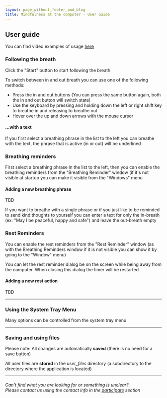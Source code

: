 ```yaml
---
layout: page_without_footer_and_blog
title: Mindfulness at the computer - User Guide
---
```

## User guide

You can find video examples of usage [here](/screenshots#video)

### Following the breath

Click the "Start" button to start following the breath

To switch between in and out breath you can use one of the following methods:

- Press the in and out buttons (You can press the same button again, both the in and out button will switch state)
- Use the keyboard by pressing and holding down the left or right shift key to breathe in and releasing to breathe out
- Hover over the up and down arrows with the mouse cursor

#### ...with a text

If you first select a breathing phrase in the list to the left you can breathe with the text, the phrase that is active (in or out) will be underlined

### Breathing reminders

First select a breathing phrase in the list to the left, then you can enable the breathing reminders from the "Breathing Reminder" window (if it's not visible at startup you can make it visible from the "Windows" menu

#### Adding a new breathing phrase

TBD

If you want to breathe with a single phrase or if you just like to be reminded to send kind thoughts to yourself you can enter a text for only the in-breath (ex: "May I be peaceful, happy and safe") and leave the out-breath empty

### Rest Reminders

You can enable the rest reminders from the "Rest Reminder" window (as with the Breathing Reminders window if it is not visible you can show it by going to the "Window" menu)

You can let the rest reminder dialog be on the screen while being away from the computer. When closing this dialog the timer will be restarted

#### Adding a new rest action

TBD

<hr />

### Using the System Tray Menu

Many options can be controlled from the system tray menu

<hr />

### Saving and using files

Please note: All changes are automatically __saved__ (there is no need for a save button)

All user files are __stored__ in the *user_files* directory (a subdirectory to the directory where the application is located)

<hr />

###### Can't find what you are looking for or something is unclear? <br />Please contact us using the contact info in the [participate](/participate) section
